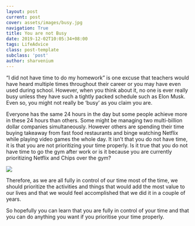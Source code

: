 ```yaml
---
layout: post
current: post
cover: assets/images/busy.jpg
navigation: True
title: You are not Busy
date: 2019-12-02T10:05:34+08:00
tags: LifeAdvice
class: post-template
subclass: 'post'
author: sharvenium
---
```

“I did not have time to do my homework” is one excuse that teachers would have heard multiple times throughout their career or you may have even used during school. However, when you think about it, no one is ever really busy unless they have such a tightly packed schedule such as Elon Musk. Even so, you might not really be ‘busy’ as you claim you are.

Everyone has the same 24 hours in the day but some people achieve more in these 24 hours than others. Some might be managing two multi-billion dollar companies simultaneously. However others are spending their time buying takeaway from fast food restaurants and binge watching Netflix while playing video games the whole day. It isn’t that you do not have time, it is that you are not prioritizing your time properly. Is it true that you do not have time to go the gym after work or is it because you are currently prioritizing Netflix and Chips over the gym?

<img src="https://images.unsplash.com/photo-1522202176988-66273c2fd55f?ixlib=rb-1.2.1&q=85&fm=jpg&crop=entropy&cs=srgb">

Therefore, as we are all fully in control of our time most of the time, we should prioritize the activities and things that would add the most value to our lives and that we would feel accomplished that we did it in a couple of years.

So hopefully you can learn that you are fully in control of your time and that you can do anything you want if you prioritise your time properly.
